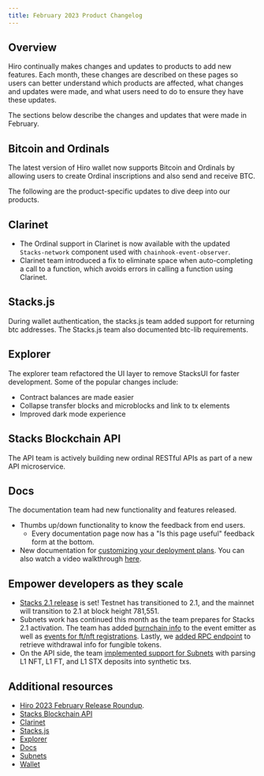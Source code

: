 ```yaml
---
title: February 2023 Product Changelog
---
```


## Overview

Hiro continually makes changes and updates to products to add new features. Each month, these changes are described on these pages so users can better understand which products are affected, what changes and updates were made, and what users need to do to ensure they have these updates.

The sections below describe the changes and updates that were made in February.

## Bitcoin and Ordinals

The latest version of Hiro wallet now supports Bitcoin and Ordinals by allowing users to create Ordinal inscriptions and also send and receive BTC.

The following are the product-specific updates to dive deep into our products.

## Clarinet

* The Ordinal support in Clarinet is now available with the updated `Stacks-network` component used with `chainhook-event-observer`.
* Clarinet team introduced a fix to eliminate space when auto-completing a call to a function, which avoids errors in calling a function using Clarinet.

## Stacks.js

During wallet authentication, the stacks.js team added support for returning btc addresses. The Stacks.js team also documented btc-lib requirements.

## Explorer

The explorer team refactored the UI layer to remove StacksUI for faster development. Some of the popular changes include:
  * Contract balances are made easier
  * Collapse transfer blocks and microblocks and link to tx elements
  * Improved dark mode experience

## Stacks Blockchain API

The API team is actively building new ordinal RESTful APIs as part of a new API microservice.

## Docs

The documentation team had new functionality and features released. 
 * Thumbs up/down functionality to know the feedback from end users.
   * Every documentation page now has a "Is this page useful" feedback form at the bottom.
 * New documentation for [customizing your deployment plans](../docs/clarinet/how-to-guides/how-to-use-deployment-plans.md). You can also watch a video walkthrough [here](https://www.youtube.com/watch?v=YcIg5VCO98s).

## Empower developers as they scale

* [Stacks 2.1 release](https://github.com/stacks-network/stacks-blockchain/pull/3567) is set! Testnet has transitioned to 2.1, and the mainnet will transition to 2.1 at block height 781,551. 
* Subnets work has continued this month as the team prepares for Stacks 2.1 activation. The team has added [burnchain info](https://github.com/hirosystems/stacks-subnets/pull/216) to the event emitter as well as [events for ft/nft registrations](https://github.com/hirosystems/stacks-subnets/pull/215). Lastly, we [added RPC endpoint](https://github.com/hirosystems/stacks-subnets/pull/218) to retrieve withdrawal info for fungible tokens.
* On the API side, the team [implemented support for Subnets](https://github.com/hirosystems/stacks-blockchain-api/pull/1549) with parsing L1 NFT, L1 FT, and L1 STX deposits into synthetic txs. 


## Additional resources

* [Hiro 2023 February Release Roundup](https://www.hiro.so/blog/release-roundup-february-2023).
* [Stacks Blockchain API](https://github.com/hirosystems/stacks-blockchain-api/pulse/monthly)
* [Clarinet](https://github.com/hirosystems/clarinet/pulse/monthly)
* [Stacks.js](https://github.com/hirosystems/stacks.js/pulse/monthly)
* [Explorer](https://github.com/hirosystems/explorer/pulse/monthly)
* [Docs](https://github.com/hirosystems/docs/pulse/monthly)
* [Subnets](https://github.com/hirosystems/stacks-subnets/pulse/monthly)
* [Wallet](https://github.com/hirosystems/wallet/pulse/monthly)
